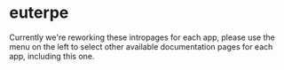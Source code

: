 # euterpe

Currently we're reworking these intropages for each app, please use the menu on the left to select other available documentation pages for each app, including this one.
